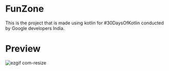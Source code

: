 # FunZone
This is the project that is made using kotlin for #30DaysOfKotlin conducted by Google developers India. 


# Preview
![ezgif com-resize](https://user-images.githubusercontent.com/53373756/83896303-8ef84600-a771-11ea-977f-0f6b83061c4f.gif)
